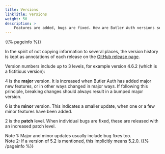 ```yaml
---
title: Versions
linkTitle: Versions
weight: 50
description: >
    Features are added, bugs are fixed. How are Butler Auth versions set?
---
```


{{% pageinfo %}}

In the spirit of not copying information to several places, the version history is kept as annotations of each release on the [GitHub release page](https://github.com/ptarmiganlabs/butler-auth/releases).

Version numbers include up to 3 levels, for example version 4.6.2 (which is a fictitious version):

4 is the **major** version. It is increased when Butler Auth has added major new features, or in other ways changed in major ways. If following this principle, breaking changes should always result in a bumped major version.

6 is the **minor** version. This indicates a smaller update, when one or a few minor features have been added.

2 is the **patch** level. When individual bugs are fixed, these are released with an increased patch level.

Note 1: Major and minor updates usually include bug fixes too.  
Note 2: If a version of 5.2 is mentioned, this implicitly means 5.2.0.
{{% /pageinfo %}}
